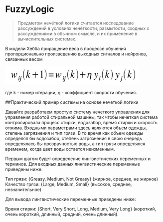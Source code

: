 # FuzzyLogic
>Предметом нечёткой логики считается исследование рассуждений в условиях нечёткости, размытости, сходных с рассуждениями в обычном смысле, и их применение в вычислительных системах.

В модели Хебба приращение веса в процессе обучения пропорционально произведению выходных сигналов и нейронов, связанных весом

![alt text](https://github.com/moroz69off/FuzzyLogic/blob/master/hebbFunc.PNG?raw=true "Hebb function")

где k  - номер итерации, η - коэффициент скорости обучения.

##Практический пример системы на основе нечеткой логики

Давайте разработаем простую систему нечеткого управления для управления работой стиральной машины, так чтобы нечеткая система контролировала процесс стирки, водозабор, время стирки и скорость отжима. Входными параметрами здесь являются объем одежды, степень загрязнения и тип грязи. В то время как объем одежды определял бы водозабор, степень загрязнения в свою очередь определялась бы прозрачностью воды, а тип грязи определялся временем, когда цвет воды остается неизменным.


Первым шагом будет определение лингвистических переменных и терминов. Для входных данных лингвистические переменные приведены ниже:


Тип грязи: {Greasy, Medium, Not Greasy} (жирное, среднее, не жирное)
Качество грязи: {Large, Medium, Small} (высокое, среднее, незначительное)

Для вывода лингвистические переменные приведены ниже:


Время стирки: {Short, Very Short, Long, Medium, Very Long} (короткий, очень короткий, длинный, средний, очень длинный).

